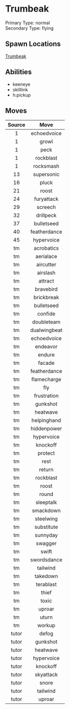 # Trumbeak  
Primary Type: normal  
Secondary Type: flying  
  
## Spawn Locations  
[Trumbeak](/data/spawn_presets/trumbeak.md)  
  
## Abilities  
  * keeneye
  * skilllink
  * h:pickup
  
  
## Moves  
  
| Source | Move |  
|:---:|:---:|  
| 1 | echoedvoice |  
| 1 | growl |  
| 1 | peck |  
| 1 | rockblast |  
| 1 | rocksmash |  
| 13 | supersonic |  
| 16 | pluck |  
| 21 | roost |  
| 24 | furyattack |  
| 29 | screech |  
| 32 | drillpeck |  
| 37 | bulletseed |  
| 40 | featherdance |  
| 45 | hypervoice |  
| tm | acrobatics |  
| tm | aerialace |  
| tm | aircutter |  
| tm | airslash |  
| tm | attract |  
| tm | bravebird |  
| tm | brickbreak |  
| tm | bulletseed |  
| tm | confide |  
| tm | doubleteam |  
| tm | dualwingbeat |  
| tm | echoedvoice |  
| tm | endeavor |  
| tm | endure |  
| tm | facade |  
| tm | featherdance |  
| tm | flamecharge |  
| tm | fly |  
| tm | frustration |  
| tm | gunkshot |  
| tm | heatwave |  
| tm | helpinghand |  
| tm | hiddenpower |  
| tm | hypervoice |  
| tm | knockoff |  
| tm | protect |  
| tm | rest |  
| tm | return |  
| tm | rockblast |  
| tm | roost |  
| tm | round |  
| tm | sleeptalk |  
| tm | smackdown |  
| tm | steelwing |  
| tm | substitute |  
| tm | sunnyday |  
| tm | swagger |  
| tm | swift |  
| tm | swordsdance |  
| tm | tailwind |  
| tm | takedown |  
| tm | terablast |  
| tm | thief |  
| tm | toxic |  
| tm | uproar |  
| tm | uturn |  
| tm | workup |  
| tutor | defog |  
| tutor | gunkshot |  
| tutor | heatwave |  
| tutor | hypervoice |  
| tutor | knockoff |  
| tutor | skyattack |  
| tutor | snore |  
| tutor | tailwind |  
| tutor | uproar |  
  
